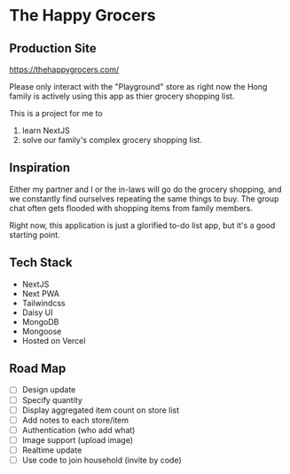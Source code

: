 # The Happy Grocers

## Production Site

https://thehappygrocers.com/

Please only interact with the "Playground" store as right now the Hong family is actively using this app as thier grocery shopping list.

This is a project for me to

1. learn NextJS
2. solve our family's complex grocery shopping list.

## Inspiration

Either my partner and I or the in-laws will go do the grocery shopping, and we constantly find ourselves repeating the same things to buy. The group chat often gets flooded with shopping items from family members.

Right now, this application is just a glorified to-do list app, but it's a good starting point.

## Tech Stack

- NextJS
- Next PWA
- Tailwindcss
- Daisy UI
- MongoDB
- Mongoose
- Hosted on Vercel

## Road Map

- [ ] Design update
- [ ] Specify quantity
- [ ] Display aggregated item count on store list
- [ ] Add notes to each store/item
- [ ] Authentication (who add what)
- [ ] Image support (upload image)
- [ ] Realtime update
- [ ] Use code to join household (invite by code)
